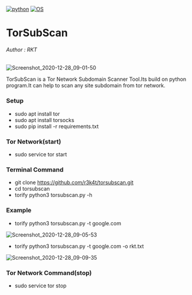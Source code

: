 [![python](https://img.shields.io/badge/Python-3.9.0-purple.svg)](https://www.python.org/downloads/release/python-390/)
[![OS](https://img.shields.io/badge/Tested%20On-Linux-purple.svg)](https://en.wikipedia.org/wiki/Linux)


# TorSubScan 

<h6>Author : RKT</h6>

![Screenshot_2020-12-28_09-01-50](https://user-images.githubusercontent.com/69615463/103188282-d1d86180-48ed-11eb-899d-6882ba04e6bd.png)


TorSubScan is a Tor Network Subdomain Scanner Tool.Its build on python program.It can help to scan any site subdomain from tor network.


### Setup ###


+ sudo apt install tor
+ sudo apt install torsocks
+ sudo pip install -r requirements.txt

### Tor Network(start) ###

+ sudo service tor start

### Terminal Command ###

+ git clone https://github.com/r3k4t/torsubscan.git
+ cd torsubscan
+ torify python3 torsubscan.py -h

### Example ###

+ torify python3 torsubscan.py -t google.com


![Screenshot_2020-12-28_09-05-53](https://user-images.githubusercontent.com/69615463/103188315-f2082080-48ed-11eb-8020-894d2c776cde.png)


+ torify python3 torsubscan.py -t google.com -o rkt.txt


![Screenshot_2020-12-28_09-09-35](https://user-images.githubusercontent.com/69615463/103188397-4d3a1300-48ee-11eb-88a9-c6c17ad33b1d.png)



### Tor Network Command(stop) ###

+ sudo service tor stop
